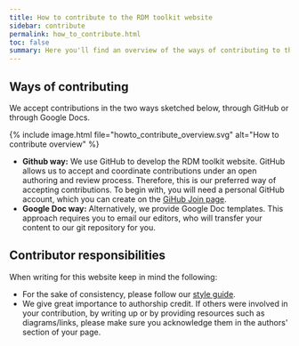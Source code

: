 ```yaml
---
title: How to contribute to the RDM toolkit website
sidebar: contribute
permalink: how_to_contribute.html
toc: false
summary: Here you'll find an overview of the ways of contributing to this website. Depending on your chosen way, please follow the links on the left, where you'll find step-by-step instructions.  
---
```



## Ways of contributing 

We accept contributions in the two ways sketched below, through GitHub or through Google Docs.
 
{% include image.html file="howto_contribute_overview.svg" alt="How to contribute overview" %}

* **Github way:** We use GitHub to develop the RDM toolkit website. GitHub allows us to accept and coordinate contributions under an open authoring and review process. Therefore, this is our preferred way of accepting contributions. To begin with, you will need a personal GitHub account, which you can create on the [GiHub Join page](https://github.com/join).   
* **Google Doc way:** Alternatively, we provide Google Doc templates. This approach requires you to email our editors, who will transfer your content to our git repository for you.

## Contributor responsibilities

When writing for this website keep in mind the following:

* For the sake of consistency, please follow our [style guide](https://rdm.elixir-europe.org/style_guide.html).
* We give great importance to authorship credit. If others were involved in your contribution, by writing up or by providing resources such as diagrams/links, please make sure you acknowledge them in the authors' section of your page.
